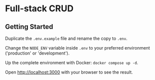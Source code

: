 # Full-stack CRUD

## Getting Started

Duplicate the `.env.example` file and rename the copy to `.env`.

Change the `NODE_ENV` variable inside `.env` to your preferred environment ('production' or 'development').

Up the complete environment with Docker: `docker compose up -d`.

Open [http://localhost:3000](http://localhost:3000) with your browser to see the result.
